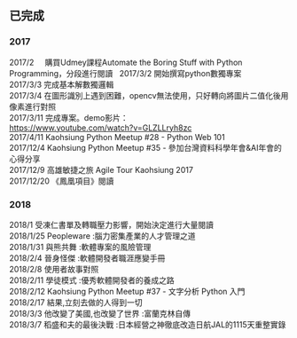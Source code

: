 ## 已完成 ##
### 2017 ###  
2017/2     購買Udmey課程Automate the Boring Stuff with Python Programming，分段進行閱讀  
2017/3/2   開始撰寫python數獨專案  
2017/3/3   完成基本解數獨邏輯  
2017/3/4   在圖形識別上遇到困難，opencv無法使用，只好轉向將圖片二值化後用像素進行對照  
2017/3/11  完成專案。demo影片：  
https://www.youtube.com/watch?v=GLZLLryh8zc    
2017/4/11  Kaohsiung Python Meetup #28 - Python Web 101  
2017/12/4  Kaohsiung Python Meetup #35 - 參加台灣資料科學年會&AI年會的心得分享  
2017/12/9  高雄敏捷之旅 Agile Tour Kaohsiung 2017   
2017/12/20 《鳳凰項目》閱讀  

### 2018  
2018/1     受凍仁書單及轉職壓力影響，開始決定進行大量閱讀   
2018/1/25 Peopleware :腦力密集產業的人才管理之道   
2018/1/31  與熊共舞 :軟體專案的風險管理  
2018/2/4   晉身怪傑 :軟體開發者職涯應變手冊  
2018/2/8  使用者故事對照  
2018/2/11 學徒模式 :優秀軟體開發者的養成之路  
2018/2/12 Kaohsiung Python Meetup #37 - 文字分析 Python 入門  
2018/2/17 結果,立刻去做的人得到一切  
2018/3/3  他改變了美國,也改變了世界 :富蘭克林自傳  
2018/3/7  稻盛和夫的最後決戰 :日本經營之神徹底改造日航JAL的1115天重整實錄  

  

